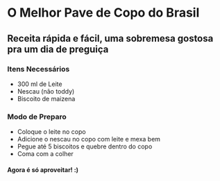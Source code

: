 # O Melhor Pave de Copo do Brasil
## Receita rápida e fácil, uma sobremesa gostosa pra um dia de preguiça

### Itens Necessários
  - 300 ml de Leite
  - Nescau (não toddy)
  - Biscoito de maizena

### Modo de Preparo
  - Coloque o leite no copo
  - Adicione o nescau no copo com leite e mexa bem
  - Pegue até 5 biscoitos e quebre dentro do copo
  - Coma com a colher

#### Agora é só aproveitar! :)
